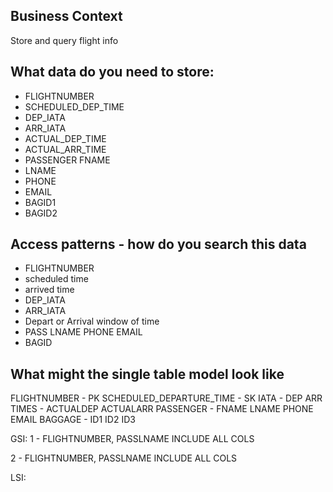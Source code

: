 ## Business Context 
Store and query flight info

## What data do you need to store:
- FLIGHTNUMBER
- SCHEDULED_DEP_TIME
- DEP_IATA
- ARR_IATA
- ACTUAL_DEP_TIME
- ACTUAL_ARR_TIME
- PASSENGER FNAME 
- LNAME 
- PHONE 
- EMAIL 
- BAGID1 
- BAGID2

## Access patterns - how do you search this data
- FLIGHTNUMBER
- scheduled time
- arrived time
- DEP_IATA
- ARR_IATA
- Depart or Arrival window of time
- PASS LNAME PHONE EMAIL
- BAGID

## What might the single table model look like

FLIGHTNUMBER - PK
SCHEDULED_DEPARTURE_TIME - SK
  IATA - DEP ARR
  TIMES - ACTUALDEP ACTUALARR
  PASSENGER - FNAME LNAME PHONE EMAIL
  BAGGAGE - ID1 ID2 ID3

GSI:
1 - FLIGHTNUMBER, PASSLNAME
INCLUDE ALL COLS

2 - FLIGHTNUMBER, PASSLNAME
INCLUDE ALL COLS

LSI:

 
